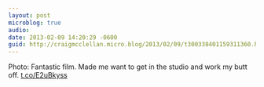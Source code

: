 ```yaml
---
layout: post
microblog: true
audio: 
date: 2013-02-09 14:20:29 -0600
guid: http://craigmcclellan.micro.blog/2013/02/09/t300338401159311360.html
---
```

Photo: Fantastic film. Made me want to get in the studio and work my butt off. [t.co/E2uBkyss](http://t.co/E2uBkyss)
